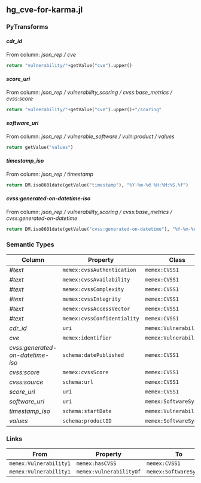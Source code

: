## hg_cve-for-karma.jl

### PyTransforms
#### _cdr_id_
From column: _json_rep / cve_
``` python
return "vulnerability/"+getValue("cve").upper()
```

#### _score_uri_
From column: _json_rep / vulnerability_scoring / cvss:base_metrics / cvss:score_
``` python
return "vulnerability/"+getValue("cve").upper()+"/scoring"
```

#### _software_uri_
From column: _json_rep / vulnerable_software / vuln:product / values_
``` python
return getValue("values")
```

#### _timestamp_iso_
From column: _json_rep / timestamp_
``` python
return DM.iso8601date(getValue("timestamp"), "%Y-%m-%d %H:%M:%S.%f")
```

#### _cvss:generated-on-datetime-iso_
From column: _json_rep / vulnerability_scoring / cvss:base_metrics / cvss:generated-on-datetime_
``` python
return DM.iso8601date(getValue("cvss:generated-on-datetime"), "%Y-%m-%dT%H:%M:%S.%f%Z")
```


### Semantic Types
| Column | Property | Class |
|  ----- | -------- | ----- |
| _#text_ | `memex:cvssAuthentication` | `memex:CVSS1`|
| _#text_ | `memex:cvssAvailability` | `memex:CVSS1`|
| _#text_ | `memex:cvssComplexity` | `memex:CVSS1`|
| _#text_ | `memex:cvssIntegrity` | `memex:CVSS1`|
| _#text_ | `memex:cvssAccessVector` | `memex:CVSS1`|
| _#text_ | `memex:cvssConfidentiality` | `memex:CVSS1`|
| _cdr_id_ | `uri` | `memex:Vulnerability1`|
| _cve_ | `memex:identifier` | `memex:Vulnerability1`|
| _cvss:generated-on-datetime-iso_ | `schema:datePublished` | `memex:CVSS1`|
| _cvss:score_ | `memex:cvssScore` | `memex:CVSS1`|
| _cvss:source_ | `schema:url` | `memex:CVSS1`|
| _score_uri_ | `uri` | `memex:CVSS1`|
| _software_uri_ | `uri` | `memex:SoftwareSystem1`|
| _timestamp_iso_ | `schema:startDate` | `memex:Vulnerability1`|
| _values_ | `schema:productID` | `memex:SoftwareSystem1`|


### Links
| From | Property | To |
|  --- | -------- | ---|
| `memex:Vulnerability1` | `memex:hasCVSS` | `memex:CVSS1`|
| `memex:Vulnerability1` | `memex:vulnerabilityOf` | `memex:SoftwareSystem1`|
